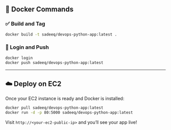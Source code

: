 ## 🐳 Docker Commands

### ✅ Build and Tag
```bash
docker build -t sadeeq/devops-python-app:latest .
```

### 🔐 Login and Push
```bash
docker login
docker push sadeeq/devops-python-app:latest
```

---

## ☁️ Deploy on EC2

Once your EC2 instance is ready and Docker is installed:

```bash
docker pull sadeeq/devops-python-app:latest
docker run -d -p 80:5000 sadeeq/devops-python-app:latest
```

Visit `http://<your-ec2-public-ip>` and you’ll see your app live!
